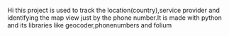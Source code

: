 Hi this project is used to track the location(country),service provider and identifying the map view just by the phone number.It is made with python and its libraries like geocoder,phonenumbers and folium

